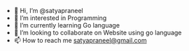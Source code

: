 - 👋 Hi, I’m @satyapraneel
- 👀 I’m interested in Programming
- 🌱 I’m currently learning Go language
- 💞️ I’m looking to collaborate on Website using go language
- 📫 How to reach me satyapraneel@gmail.com

<!---
satyapraneel/satyapraneel is a ✨ special ✨ repository because its `README.md` (this file) appears on your GitHub profile.
You can click the Preview link to take a look at your changes.
--->
